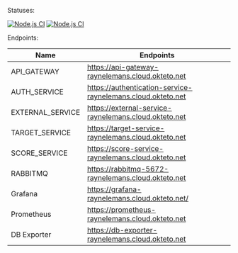 Statuses:

[![Node.js CI](https://github.com/RayNelemans/devops/actions/workflows/node.js.yml/badge.svg)](https://github.com/RayNelemans/devops/actions/workflows/node.js.yml)
[![Node.js CI](https://github.com/RayNelemans/devops/actions/workflows/okteto.yml/badge.svg)](https://github.com/RayNelemans/devops/actions/workflows/okteto.yml)

Endpoints:

 Name | Endpoints |
| ------ | ------ |
| API_GATEWAY | https://api-gateway-raynelemans.cloud.okteto.net |
| AUTH_SERVICE | https://authentication-service-raynelemans.cloud.okteto.net |
| EXTERNAL_SERVICE | https://external-service-raynelemans.cloud.okteto.net |
| TARGET_SERVICE | https://target-service-raynelemans.cloud.okteto.net |
| SCORE_SERVICE | https://score-service-raynelemans.cloud.okteto.net |
| RABBITMQ | https://rabbitmq-5672-raynelemans.cloud.okteto.net |
| Grafana | https://grafana-raynelemans.cloud.okteto.net/ |
| Prometheus | https://prometheus-raynelemans.cloud.okteto.net |
| DB Exporter | https://db-exporter-raynelemans.cloud.okteto.net |
